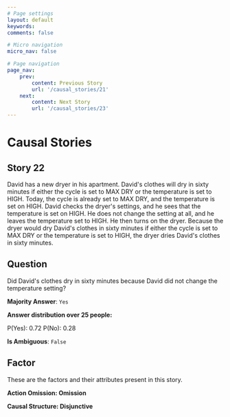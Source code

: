 ```yaml
---
# Page settings
layout: default
keywords:
comments: false

# Micro navigation
micro_nav: false

# Page navigation
page_nav:
    prev:
        content: Previous Story
        url: '/causal_stories/21'
    next:
        content: Next Story
        url: '/causal_stories/23'
---
```

# Causal Stories

## Story 22

<div class='text-hightlight'>
David has a new dryer in his apartment. David's clothes will dry in sixty minutes if either the cycle is set to MAX DRY or the temperature is set to HIGH. Today, the cycle is already set to MAX DRY, and the temperature is set on HIGH. David checks the dryer's settings, and he sees that the temperature is set on HIGH. He does not change the setting at all, and he leaves the temperature set to HIGH. He then turns on the dryer. Because the dryer would dry David's clothes in sixty minutes if either the cycle is set to MAX DRY or the temperature is set to HIGH, the dryer dries David's clothes in sixty minutes.
</div>

## Question

<p>
<div class='text-hightlight'>Did David's clothes dry in sixty minutes because David did not change the temperature setting?</div>
</p>

**Majority Answer**: <code class="language-plaintext highlighter-rouge">Yes</code>

**Answer distribution over 25 people:**

<div class="container">
<div class="row">
<div class="col-md-7">
    <div class="slider-container">
        <div class="slider">
            <div class="slider-value" id="sliderValue"></div>
        </div>
        <div class="slider-labels">
            <span id="yesLabel">P(Yes): 0.72</span>
            <span id="noLabel">P(No): 0.28</span>
        </div>
    </div>
</div>
</div>
</div>

**Is Ambiguous**:  <code class="language-plaintext highlighter-rouge">False</code> <!-- False -->

## Factor

These are the factors and their attributes present in this story.


<div class="callout callout--info">
    <p><strong>Action Omission: Omission</strong></p>
</div>

<div class="callout callout--info">
    <p><strong>Causal Structure: Disjunctive</strong></p>
</div>
